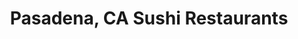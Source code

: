 ---
layout: city
title: Pasadena, CA Sushi Restaurants
permalink: /california/pasadena/
stateAbbr: CA
stateName: California
cityName: Pasadena

---